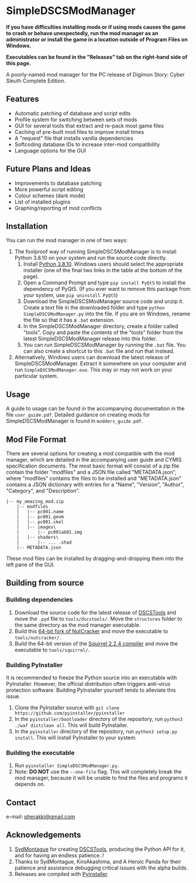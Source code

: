 # SimpleDSCSModManager
**If you have difficulties installing mods or if using mods causes the game to crash or behave unexpectedly, run the mod manager as an administrator or install the game in a location outside of Program Files on Windows.** 

**Executables can be found in the "Releases" tab on the right-hand side of this page.**

A poorly-named mod manager for the PC release of Digimon Story: Cyber Sleuth Complete Edition.

## Features
- Automatic patching of database and script edits
- Profile system for switching between sets of mods
- GUI for several tools that extract and re-pack most game files
- Caching of pre-built mod files to improve install times
- A "request" file that installs vanilla dependencies
- Softcoding database IDs to increase inter-mod compatibility
- Language options for the GUI

## Future Plans and Ideas
- Improvements to database patching
- More powerful script editing
- Colour schemes (dark mode)
- List of installed plugins
- Graphing/reporting of mod conflicts

## Installation
You can run the mod manager in one of two ways:
1. The foolproof way of running SimpleDSCSModManager is to install Python 3.8.10 on your system and run the source code directly.
   1. Install [Python 3.8.10](https://www.python.org/downloads/release/python-3810/). Windows users should select the appropriate installer (one of the final two links in the table  at the bottom of the page).
   2. Open a Command Prompt and type `pip install PyQt5` to install the dependency of PyQt5. (If you ever want to remove this package from your system, use `pip uninstall PyQt5`)
   3. Download the SimpleDSCSModManager source code and unzip it. Create a text file in the downloaded folder and type `python SimpleDSCSModManager.py` into the file. If you are on Windows, rename the file so that it has a `.bat` extension.
   4. In the SimpleDSCSModManager directory, create a folder called "tools". Copy and paste the contents of the "tools" folder from the latest SimpleDSCSModManager release into this folder.
   5. You can run SimpleDSCSModManager by running the `.bat` file. You can also create a shortcut to this `.bat` file and run that instead.
2. Alternatively, Windows users can download the latest release of SimpleDSCSModManager. Extract it somewhere on your computer and run `SimpleDSCSModManager.exe`. This may or may not work on your particular system.

## Usage
A guide to usage can be found in the accompanying documentation in the file `user_guide.pdf`. Detailed guidance on creating mods for SimpleDSCSModManager is found in `modders_guide.pdf`.

## Mod File Format
There are several options for creating a mod compatible with the mod manager, which are detailed in the accompanying user guide and CYMIS specification documents. The most basic format will consist of a zip file contain the folder "modfiles" and a JSON file called "METADATA.json", where "modfiles" contains the files to be installed and "METADATA.json" contains a JSON dictionary with entries for a "Name", "Version", "Author", "Category", and "Description".
```
|-- my_amazing_mod.zip
    |-- modfiles
    |   |-- pc001.name
    |   |-- pc001.geom
    |   |-- pc001.skel
    |   |-- images\
    |       |-- pc001ab01.img
    |   |-- shaders\
    |       |-- ... .shad
    |-- METADATA.json
```
These mod files can be installed by dragging-and-dropping them into the left pane of the GUI.

## Building from source
### Building dependencies
1. Download the source code for the latest release of [DSCSTools](https://github.com/SydMontague/DSCSTools) and move the `.pyd` file to `tools/dscstools/`. Move the `structures` folder to the same directory as the mod manager executable.
2. Build this [64-bit fork of NutCracker](https://github.com/SydMontague/NutCracker) and move the executable to `tools/nutcracker/`.
3. Build the 64-bit version of the [Squirrel 2.2.4 compiler](https://sourceforge.net/projects/squirrel/files/squirrel2/squirrel%202.2.4%20stable/) and move the executable to `tools/squirrel/`.
### Building PyInstaller
It is recommended to freeze the Python source into an executable with PyInstaller. However, the official distribution often triggers anti-virus protection software. Building PyInstaller yourself tends to alleviate this issue.
1. Clone the PyInstaller source with `git clone https://github.com/pyinstaller/pyinstaller`
2. In the `pyinstaller/bootloader` directory of the repository, run `python3 ./waf distclean all`. This will build PyInstaller.
3. In the `pyinstaller` directory of the repository, run `python3 setup.py install`. This will install PyInstaller to your system.
### Building the executable
1. Run `pyinstaller SimpleDSCSModManager.py`.
2. Note: **DO NOT** use the `--one-file` flag. This will completely break the mod manager, because it will be unable to find the files and programs it depends on.

## Contact
e-mail: pherakki@gmail.com

## Acknowledgements
1. [SydMontague](https://github.com/SydMontague) for creating [DSCSTools](https://github.com/SydMontague/DSCSTools), producing the Python API for it, and for having an endless patience..!
2. Thanks to SydMontague, KiroAkashima, and A Heroic Panda for their patience and assistance debugging critical issues with the alpha builds.
3. Releases are compiled with [Pyinstaller](https://www.pyinstaller.org/).
